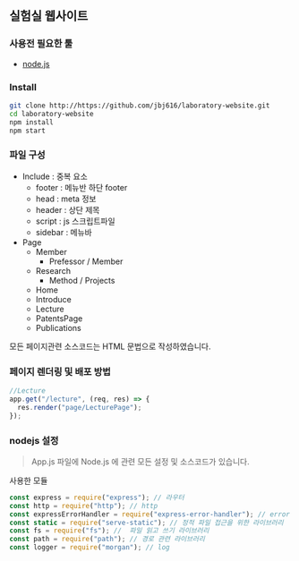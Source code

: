 ## 실험실 웹사이트

### 사용전 필요한 툴

- [node.js](https://nodejs.org/ko/download/)



### Install

```bash
git clone http://https://github.com/jbj616/laboratory-website.git
cd laboratory-website
npm install 
npm start
```



### 파일 구성

- Include : 중복 요소
  - footer : 메뉴반 하단 footer
  - head : meta 정보
  - header : 상단 제목
  - script : js 스크립트파일 
  - sidebar : 메뉴바
- Page
  - Member
    - Prefessor / Member
  - Research
    - Method / Projects
  - Home
  - Introduce
  - Lecture
  - PatentsPage
  - Publications

모든 페이지관련 소스코드는 HTML 문법으로 작성하였습니다.



### 페이지 렌더링 및 배포 방법

```javascript
//Lecture
app.get("/lecture", (req, res) => {
  res.render("page/LecturePage");
});
```



### nodejs 설정

> App.js 파일에 Node.js 에 관련 모든 설정 및 소스코드가 있습니다.

사용한 모듈

```javascript
const express = require("express"); // 라우터
const http = require("http"); // http
const expressErrorHandler = require("express-error-handler"); // error 처리를 윈한 라이브러리
const static = require("serve-static"); // 정적 파일 접근을 위한 라이브러리
const fs = require("fs"); //  파일 읽고 쓰기 라이브러리
const path = require("path"); // 경로 관련 라이브러리
const logger = require("morgan"); // log 
```



